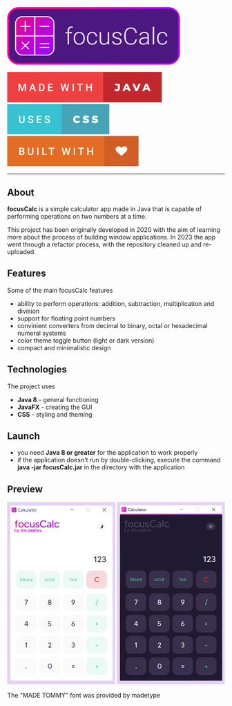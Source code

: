 <img src="https://raw.githubusercontent.com/kubixDev/focusCalc/master/readmeImages/focusCalcLogo.png" alt="focusCalc" width="400"/>

[![forthebadge](https://raw.githubusercontent.com/BraveUX/for-the-badge/master/src/images/badges/made-with-java.svg)](https://forthebadge.com) [![forthebadge](https://raw.githubusercontent.com/BraveUX/for-the-badge/master/src/images/badges/uses-css.svg)](https://forthebadge.com) [![forthebadge](https://raw.githubusercontent.com/BraveUX/for-the-badge/master/src/images/badges/built-with-love.svg)](https://forthebadge.com)

---

## About

**focusCalc** is a simple calculator app made in Java that is capable of performing operations on two numbers at a time. 

This project has been originally developed in 2020 with the aim of learning more about the process of building window applications. In 2023 the app went through a refactor process, with the repository cleaned up and re-uploaded.

## Features

Some of the main focusCalc features
* ability to perform operations: addition, subtraction, multiplication and division
* support for floating point numbers
* convinient converters from decimal to binary, octal or hexadecimal numeral systems
* color theme toggle button (light or dark version)
* compact and minimalistic design

## Technologies

The project uses
* **Java 8** - general functioning
* **JavaFX** - creating the GUI
* **CSS** - styling and theming

## Launch

* you need **Java 8 or greater** for the application to work properly
* if the application doesn't run by double-clicking, execute the command **java -jar focusCalc.jar** in the directory with the application

## Preview

<img src="https://raw.githubusercontent.com/kubixDev/focusCalc/master/readmeImages/preview1.png" alt="focusCalc_preview_light" width="250"/>   <img src="https://raw.githubusercontent.com/kubixDev/focusCalc/master/readmeImages/preview2.png" alt="focusCalc_preview_dark" width="250"/> 

The "MADE TOMMY" font was provided by madetype
